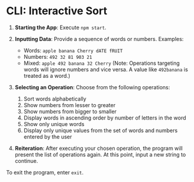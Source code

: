 # CLI: Interactive Sort

1. **Starting the App**: Execute `npm start`.

2. **Inputting Data**: Provide a sequence of words or numbers. Examples:

   - Words: `apple banana Cherry dATE fRUIT`
   - Numbers: `492 32 81 903 21`
   - Mixed: `apple 492 banana 32 Cherry`
     (Note: Operations targeting words will ignore numbers and vice versa. A value like `492banana` is treated as a word.)

3. **Selecting an Operation**: Choose from the following operations:
    <ol>
   <li>Sort words alphabetically</li>
   <li>Show numbers from lesser to greater</li>
   <li>Show numbers from bigger to smaller</li>
   <li>Display words in ascending order by number of letters in the word</li>
   <li>Show only unique words</li>
   <li>Display only unique values from the set of words and numbers entered by the user</li>
   </ol>
4. **Reiteration**: After executing your chosen operation, the program will present the list of operations again. At this point, input a new string to continue.

To exit the program, enter `exit`.
